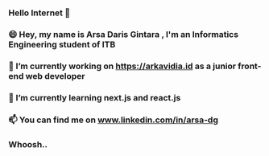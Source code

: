 ### Hello Internet 👋
### 😄 Hey, my name is Arsa Daris Gintara , I'm an Informatics Engineering student of ITB<br/>
### 🔭 I’m currently working on https://arkavidia.id as a junior front-end web developer<br/>
### 🌱 I’m currently learning next.js and react.js <br/>
### 📫 You can find me on www.linkedin.com/in/arsa-dg

### Whoosh..

<!--
**arsa-dg/arsa-dg** is a ✨ _special_ ✨ repository because its `README.md` (this file) appears on your GitHub profile.

Here are some ideas to get you started:

- 🔭 I’m currently working on ...
- 🌱 I’m currently learning ...
- 👯 I’m looking to collaborate on ...
- 🤔 I’m looking for help with ...
- 💬 Ask me about ...
- 📫 How to reach me: ...
- 😄 Pronouns: ...
- ⚡ Fun fact: ...
-->
